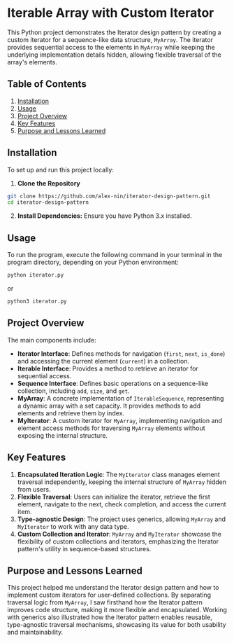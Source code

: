 # Iterable Array with Custom Iterator

This Python project demonstrates the Iterator design pattern by creating a custom iterator for a sequence-like data structure, `MyArray`. The iterator provides sequential access to the elements in `MyArray` while keeping the underlying implementation details hidden, allowing flexible traversal of the array's elements.

## Table of Contents
1. [Installation](#installation)
2. [Usage](#usage)
3. [Project Overview](#project-overview)
4. [Key Features](#key-features)
5. [Purpose and Lessons Learned](#purpose-and-lessons-learned)

## Installation

To set up and run this project locally:

1. **Clone the Repository**  
```bash
git clone https://github.com/alex-nin/iterator-design-pattern.git
cd iterator-design-pattern
```

2. **Install Dependencies:** Ensure you have Python 3.x installed.

## Usage

To run the program, execute the following command in your terminal in the program directory, depending on your Python environment:

```bash
python iterator.py
```
or
```bash
python3 iterator.py
```

## Project Overview

The main components include:
- **Iterator Interface**: Defines methods for navigation (`first`, `next`, `is_done`) and accessing the current element (`current`) in a collection.
- **Iterable Interface**: Provides a method to retrieve an iterator for sequential access.
- **Sequence Interface**: Defines basic operations on a sequence-like collection, including `add`, `size`, and `get`.
- **MyArray**: A concrete implementation of `IterableSequence`, representing a dynamic array with a set capacity. It provides methods to add elements and retrieve them by index.
- **MyIterator**: A custom iterator for `MyArray`, implementing navigation and element access methods for traversing `MyArray` elements without exposing the internal structure.

## Key Features

1. **Encapsulated Iteration Logic**: The `MyIterator` class manages element traversal independently, keeping the internal structure of `MyArray` hidden from users.
2. **Flexible Traversal**: Users can initialize the iterator, retrieve the first element, navigate to the next, check completion, and access the current item.
3. **Type-agnostic Design**: The project uses generics, allowing `MyArray` and `MyIterator` to work with any data type.
4. **Custom Collection and Iterator**: `MyArray` and `MyIterator` showcase the flexibility of custom collections and iterators, emphasizing the Iterator pattern's utility in sequence-based structures.


## Purpose and Lessons Learned

This project helped me understand the Iterator design pattern and how to implement custom iterators for user-defined collections. By separating traversal logic from `MyArray`, I saw firsthand how the Iterator pattern improves code structure, making it more flexible and encapsulated. Working with generics also illustrated how the Iterator pattern enables reusable, type-agnostic traversal mechanisms, showcasing its value for both usability and maintainability.
